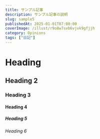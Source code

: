 ```yaml
---
title: サンプル記事
description: サンプル記事の説明
slug: sample5
publishedAt: 2025-01-01T07:00:00
coverImage: /illust/r9o8w7svb6vjvk9gfjjh
category: Opinions
tags: ["日記"]
---
```


# Heading

## Heading 2

### Heading 3

#### Heading 4

##### Heading 5

###### Heading 6

